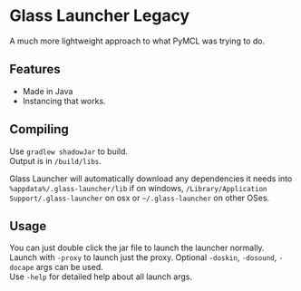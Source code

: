 # Glass Launcher Legacy
A much more lightweight approach to what PyMCL was trying to do.

## Features

- Made in Java
- Instancing that works.

## Compiling

Use `gradlew shadowJar` to build.  
Output is in `/build/libs`.

Glass Launcher will automatically download any dependencies it needs into `%appdata%/.glass-launcher/lib` if on windows, `/Library/Application Support/.glass-launcher` on osx or `~/.glass-launcher` on other OSes.

## Usage

You can just double click the jar file to launch the launcher normally.  
Launch with `-proxy` to launch just the proxy. Optional `-doskin`, `-dosound`, `-docape` args can be used.  
Use `-help` for detailed help about all launch args.
